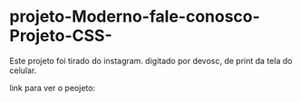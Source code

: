 # projeto-Moderno-fale-conosco-Projeto-CSS-

Este projeto foi tirado do instagram. digitado por devosc, de print da tela do celular.

link para ver o peojeto: 
